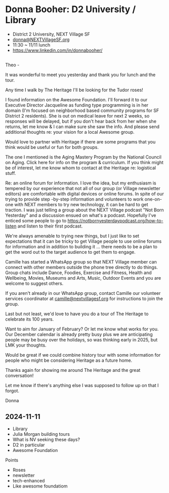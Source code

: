 # Donna Booher: D2 University / Library

* District 2 University, NEXT Village SF
* donna@NEXTVillageSF.org
* 11:30 ~ 11/11 lunch
* https://www.linkedin.com/in/donnabooher/

##

Theo -

It was wonderful to meet you yesterday and thank you for lunch and the tour.

Any time I walk by The Heritage I'll be looking for the Tudor roses!

I found information on the Awesome Foundation. I'll forward it to our Executive Director Jacqueline as funding type programming is in her domain (I'm focused on neighborhood based community programs for SF District 2 residents). She is out on medical leave for next 2 weeks, so responses will be delayed, but if you don't hear back from her when she returns, let me know & I can make sure she saw the info. And please send additional thoughts re: your vision for a local Awesome group.

Would love to partner with Heritage if there are some programs that you think would be useful or fun for both groups.

The one I mentioned is the Aging Mastery Program by the National Council on Aging. Click here for info on the program & curriculum. If you think might be of interest, let me know whom to contact at the Heritage re: logistical stuff.

Re: an online forum for information. I love the idea, but my enthusiasm is tempered by our experience that not all of our group (or Village newsletter editors) are comfortable with digital devices or online forums. In spite of our trying to provide step -by-step information and volunteers to work one-on-one with NEXT members to try new technology, it can be hard to get traction. I was just telling a group about the NEXT Village podcast "Not Born Yesterday" and a discussion ensued on what's a podcast. Hopefully I've enticed some people to go to  https://notbornyesterdaypodcast.org/how-to-listen and listen to their first podcast.

We're always amenable to trying new things, but I just like to set expectations that it can be tricky to get Village people to use online forums for information and in addition to building it ... there needs to be a plan to get the word out to the target audience to get them to engage.

Camille has started a WhatsApp group so that NEXT Village member can connect with other members outside the phone tree directly to do things. Group chats include Dance, Foodies, Exercise and Fitness, Health and Wellbeing, Movies, Museums and Arts, Music, Outdoor Events and you are welcome to suggest others.

If you aren't already in our WhatsApp group, contact Camille our volunteer services coordinator at camille@nextvillagesf.org for instructions to join the group.

Last but not least, we'd love to have you do a tour of The Heritage to celebrate its 100 years.

Want to aim for January of February? Or let me know what works for you. Our December calendar is already pretty busy plus we are anticipating people may be busy over the holidays, so was thinking early in 2025, but LMK your thoughts.

Would be great if we could combine history tour with some information for people who might be considering Heritage as a future home.

Thanks again for showing me around The Heritage and the great conversation!

Let me know if there's anything else I was supposed to follow up on that I forgot.

Donna

###
## 2024-11-11

* Library
* Julia Morgan building tours
* What is NV seeking these days?
* D2 in particular
* Awesome Foundation

Points

* Roses
* newsletter
* tech-enhanced
* Like awesome foundatiom